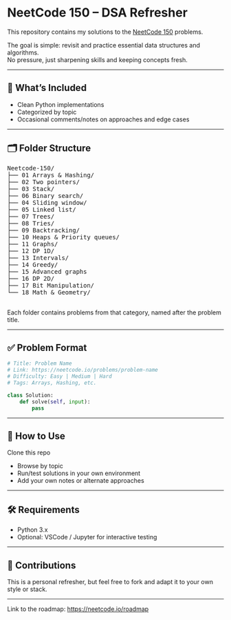 # NeetCode 150 – DSA Refresher

This repository contains my solutions to the [NeetCode 150](https://neetcode.io/roadmap) problems.

The goal is simple: revisit and practice essential data structures and algorithms.  
No pressure, just sharpening skills and keeping concepts fresh.

---

## 📌 What’s Included

- Clean Python implementations
- Categorized by topic
- Occasional comments/notes on approaches and edge cases

---

## 🗂️ Folder Structure

<pre>
Neetcode-150/
├── 01 Arrays & Hashing/
├── 02 Two pointers/
├── 03 Stack/ 
├── 06 Binary search/
├── 04 Sliding window/
├── 05 Linked list/
├── 07 Trees/
├── 08 Tries/
├── 09 Backtracking/
├── 10 Heaps & Priority queues/
├── 11 Graphs/
├── 12 DP 1D/
├── 13 Intervals/
├── 14 Greedy/
├── 15 Advanced graphs
├── 16 DP 2D/
├── 17 Bit Manipulation/
└── 18 Math & Geometry/

</pre>


Each folder contains problems from that category, named after the problem title.

---

## ✅ Problem Format

```python
# Title: Problem Name
# Link: https://neetcode.io/problems/problem-name
# Difficulty: Easy | Medium | Hard
# Tags: Arrays, Hashing, etc.

class Solution:
    def solve(self, input):
        pass
```

---

## 📎 How to Use
Clone this repo

- Browse by topic
- Run/test solutions in your own environment
- Add your own notes or alternate approaches

---

## 🛠 Requirements

- Python 3.x
- Optional: VSCode / Jupyter for interactive testing

---

## 🤝 Contributions
This is a personal refresher, but feel free to fork and adapt it to your own style or stack.

---

Link to the roadmap: https://neetcode.io/roadmap

